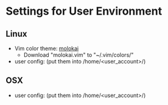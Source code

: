 Settings for User Environment
==============================

## Linux
  * Vim color theme: [molokai](https://github.com/tomasr/molokai)
    * Download "molokai.vim" to "~/.vim/colors/"
  * user config: (put them into /home/&lt;user_account&gt;/)

## OSX
  * user config: (put them into /home/&lt;user_account&gt;/)

